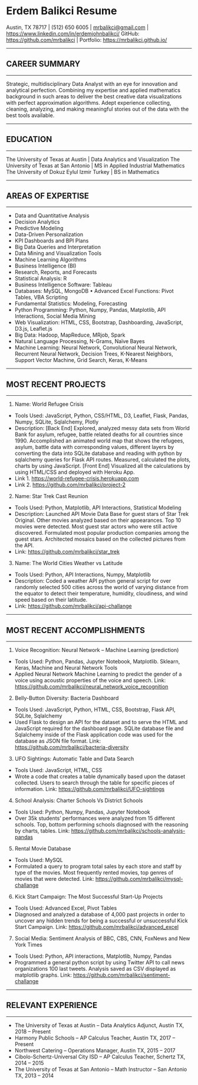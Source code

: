 # Erdem Balikci Resume
Austin, TX 78717 | (512) 650 6005 | mrbalikci@gmail.com | https://www.linkedin.com/in/erdemjohnbalikci/
GitHub: https://github.com/mrbalikci | Portfolio: https://mrbalikci.github.io/
________________________________________
## CAREER SUMMARY
________________________________________
Strategic, multidisciplinary Data Analyst with an eye for innovation and analytical perfection. Combining my expertise and applied mathematics background in such areas to deliver the best creative data visualizations with perfect approximation algorithms. Adept experience collecting, cleaning, analyzing, and making meaningful stories out of the data with the best tools available.
________________________________________
## EDUCATION
________________________________________
The University of Texas at Austin | Data Analytics and Visualization
The University of Texas at San Antonio | MS in Applied Industrial Mathematics
The University of Dokuz Eylul Izmir Turkey | BS in Mathematics
________________________________________
## AREAS OF EXPERTISE
________________________________________
* Data and Quantitative Analysis
* Decision Analytics
* Predictive Modeling
* Data-Driven Personalization
* KPI Dashboards and BPI Plans
* Big Data Queries and Interpretation
* Data Mining and Visualization Tools
* Machine Learning Algorithms
* Business Intelligence (BI)
* Research, Reports, and Forecasts
* Statistical Analysis: R
* Business Intelligence Software: Tableau
* Databases: MySQL, MongoDB	•	Advanced Excel Functions: Pivot Tables, VBA Scripting
* Fundamental Statistics: Modeling, Forecasting
* Python Programming: Python, Numpy, Pandas, Matplotlib, API Interactions, Social Media Mining
* Web Visualization: HTML, CSS, Bootstrap, Dashboarding, JavaScript, D3.js, Leaflet.js
* Big Data: Hadoop, MapReduce, MRjob, Spark
* Natural Language Processing, N-Grams, Naïve Bayes
* Machine Learning: Neural Network, Convolutional Neural Network, Recurrent Neural Network, Decision Trees, K-Nearest Neighbors, Support Vector Machine, Grid Search, Keras, K-Means
________________________________________
## MOST RECENT PROJECTS
________________________________________
1. Name: World Refugee Crisis
* Tools Used: JavaScript, Python, CSS/HTML, D3, Leaflet, Flask, Pandas, Numpy, SQLite, Sqlalchemy, Plotly
* Description: [Back End] Explored, analyzed messy data sets from World Bank for asylum, refugee, battle related deaths for all countries since 1990. Accomplished an animated world map that shows the refugees, asylum, battle data with corresponding values, different layers by converting the data into SQLite database and reading with python by sqlalchemy queries for Flask API routes. Measured, calculated the plots, charts by using JavaScript. [Front End] Visualized all the calculations by using HTML/CSS and deployed with Heroku App. 
* Link 1. https://world-refugee-crisis.herokuapp.com 
* Link 2. https://github.com/mrbalikci/project-2

2. Name: Star Trek Cast Reunion
* Tools Used: Python, Matplotlib, API Interactions, Statistical Modeling
* Description: Launched API Movie Data Base for guest stars of Star Trek Original. Other movies analyzed based on their appearances. Top 10 movies were detected. Most guest star actors who were still active discovered. Formulated most popular production companies among the guest stars. Architected mosaics based on the collected pictures from the API. 
* Link: https://github.com/mrbalikci/star_trek


3. Name: The World Cities Weather vs Latitude
* Tools Used: Python, API Interactions, Numpy, Matplotlib
* Description: Coded a weather API python general script for over randomly selected 500 cities across the world of varying distance from the equator to detect their temperature, humidity, cloudiness, and wind speed based on their latitude. 
* Link: https://github.com/mrbalikci/api-challange
________________________________________
## MOST RECENT ACCOMPLISHMENTS
________________________________________
1.	Voice Recognition: Neural Network – Machine Learning (prediction)
*	Tools Used: Python, Pandas, Jupyter Notebook, Matplotlib. Sklearn, Keras, Machine and Neural Network Tools
*	Applied Neural Network Machine Learning to predict the gender of a voice using acoustic properties of the voice and speech. Link: https://github.com/mrbalikci/neural_network_voice_recognition
2.	Belly-Button Diversity: Bacteria Dashboard
*	Tools Used: JavaScript, Python, HTML, CSS, Bootstrap, Flask API, SQLite, Sqlalchemy
*	Used Flask to design an API for the dataset and to serve the HTML and JavaScript required for the dashboard page. SQLite database file and Sqlalchemy inside of the Flask application code was used for the database as JSON file format. Link: https://github.com/mrbalikci/bacteria-diversity

3.	UFO Sightings: Automatic Table and Data Search 
*	Tools Used: JavaScript, HTML, CSS
*	Wrote a code that creates a table dynamically based upon the dataset collected. Users to search through the table for specific pieces of information. Link: https://github.com/mrbalikci/UFO-sightings

4.	School Analysis: Charter Schools Vs District Schools
*	Tools Used: Python, Numpy, Pandas, Jupyter Notebook
*	Over 35k students’ performances were analyzed from 15 different schools. Top, bottom performing schools diagnosed with the reasoning by charts, tables. Link: https://github.com/mrbalikci/schools-analysis-pandas

5.	Rental Movie Database
*	Tools Used: MySQL 
*	Formulated a query to program total sales by each store and staff by type of the movies. Most frequently rented movies, top genres of movies that were detected. Link: https://github.com/mrbalikci/mysql-challange

6.	Kick Start Campaign: The Most Successful Start-Up Projects 
*	Tools Used: Advanced Excel, Pivot Tables
*	Diagnosed and analyzed a database of 4,000 past projects in order to uncover any hidden trends for being a successful or unsuccessful Kick Start Campaign. Link: https://github.com/mrbalikci/advanced_excel

7.	Social Media: Sentiment Analysis of BBC, CBS, CNN, FoxNews and New York Times
*	Tools Used: Python, API interactions, Matplotlib, Numpy, Pandas
*	Programmed a general python script by using Twitter API to call news organizations 100 last tweets. Analysis saved as CSV displayed as matplotlib graphs. Link: https://github.com/mrbalikci/sentiment-challange
________________________________________
## RELEVANT EXPERIENCE 
________________________________________
* The University of Texas at Austin – Data Analytics Adjunct, Austin TX, 2018 – Present 
* Harmony Public Schools – AP Calculus Teacher, Austin TX, 2017 – Present 
* Northwest Catering – Operations Manager, Austin TX, 2015 – 2017
* Cibolo-Schertz-Universal City ISD – AP Calculus Teacher, Schertz TX, 2014 – 2015
* The University of Texas at San Antonio – Math Instructor – San Antonio TX, 2013 – 2014
